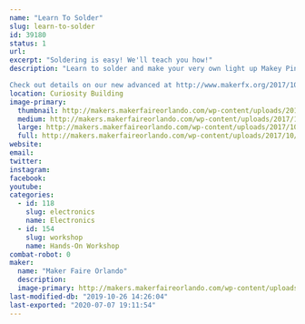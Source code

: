 ```yaml
---
name: "Learn To Solder"
slug: learn-to-solder
id: 39180
status: 1
url: 
excerpt: "Soldering is easy! We'll teach you how!"
description: "Learn to solder and make your very own light up Makey Pin or level up with our new advanced kit!

Check out details on our new advanced at http://www.makerfx.org/2017/10/advanced-soldering-training-maker-faire-orlando-2017/"
location: Curiosity Building
image-primary:
  thumbnail: http://makers.makerfaireorlando.com/wp-content/uploads/2017/10/15286750225_ae0ca0cc75_o-150x150.jpg
  medium: http://makers.makerfaireorlando.com/wp-content/uploads/2017/10/15286750225_ae0ca0cc75_o-300x200.jpg
  large: http://makers.makerfaireorlando.com/wp-content/uploads/2017/10/15286750225_ae0ca0cc75_o-1024x683.jpg
  full: http://makers.makerfaireorlando.com/wp-content/uploads/2017/10/15286750225_ae0ca0cc75_o.jpg
website: 
email: 
twitter: 
instagram: 
facebook: 
youtube: 
categories:
  - id: 118
    slug: electronics
    name: Electronics
  - id: 154
    slug: workshop
    name: Hands-On Workshop
combat-robot: 0
maker:
  name: "Maker Faire Orlando"
  description:
  image-primary: http://makers.makerfaireorlando.com/wp-content/uploads/2017/10/makey.png
last-modified-db: "2019-10-26 14:26:04"
last-exported: "2020-07-07 19:11:54"
---
```

